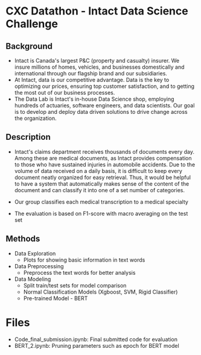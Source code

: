# CXC Datathon - Intact Data Science Challenge

## Background

*   Intact is Canada's largest P&C (property and casualty) insurer. We insure millions of homes, vehicles, and businesses domestically and international through our flagship brand and our subsidiaries.
*   At Intact, data is our competitive advantage. Data is the key to optimizing our prices, ensuring top customer satisfaction, and to getting the most out of our business processes.
*   The Data Lab is Intact's in-house Data Science shop, employing hundreds of actuaries, software engineers, and data scientists. Our goal is to develop and deploy data driven solutions to drive change across the organization.

## Description

*   Intact's claims department receives thousands of documents every day. Among these are medical documents, as Intact provides compensation to those who have sustained injuries in automobile accidents. Due to the volume of data received on a daily basis, it is difficult to keep every document neatly organized for easy retrieval. Thus, it would be helpful to have a system that automatically makes sense of the content of the document and can classify it into one of a set number of categories.

*   Our group classifies each medical transcription to a medical specialty

*   The evaluation is based on F1-score with macro averaging on the test set

## Methods

*   Data Exploration 
    * Plots for showing basic information in text words
*   Data Preprocessing
    * Preprocess the text words for better analysis
*   Data Modeling
    *   Split train/test sets for model comparison
    *   Normal Classification Models (Xgboost, SVM, Rigid Classifier)
    *   Pre-trained Model - BERT
    
# Files

*   Code_final_submission.ipynb: Final submitted code for evaluation
*   BERT_2.ipynb: Pruning parameters such as epoch for BERT model
